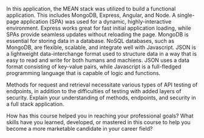 In this application, the MEAN stack was utilized to build a functional application. This includes MongoDB, Express, Angular, and Node. A single-page application (SPA) was used for a dynamic, highly-interactive environment. Express works great for fast initial application loading, while SPAs provide seamless updates without reloading the page. 
MongoDB is essential for storing data in a database. NoSQL databases, such as MongoDB, are flexible, scalable, and integrate well with Javascript. 
JSON is a lightweight data-interchange format used to structure data in a way that is easy to read and write for both humans and machiens. JSON uses a data format consisting of key-value pairs, while Javascript is a full-fledged programming language that is capable of logic and functions. 

Methods for request and retrieval necessitate various types of API testing of endpoints, in addition to the difficulties of testing with added layers of security. Explain your understanding of methods, endpoints, and security in a full stack application.



How has this course helped you in reaching your professional goals? What skills have you learned, developed, or mastered in this course to help you become a more marketable candidate in your career field?

